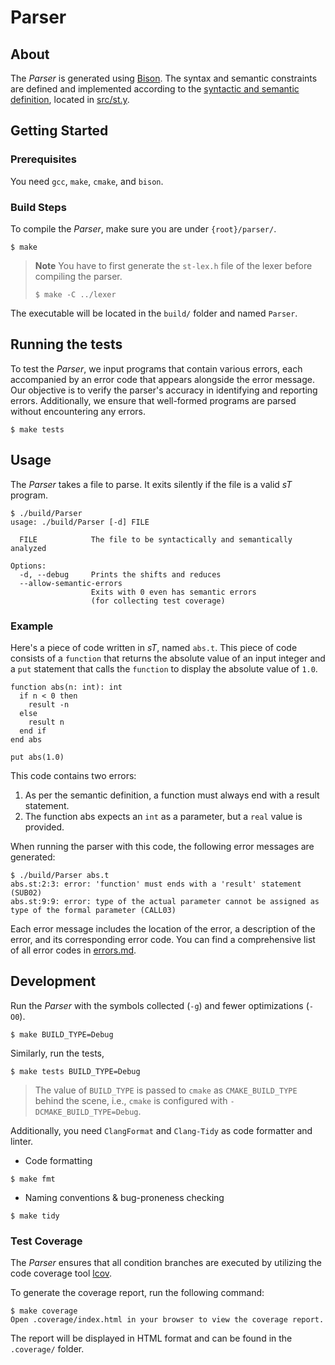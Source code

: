 # Parser

## About

The _Parser_ is generated using [Bison](https://www.gnu.org/software/bison/manual/). The syntax and semantic constraints are defined and implemented according to the [syntactic and semantic definition](syntactic_and_semantic_definition.md), located in [src/st.y](src/st.y).

## Getting Started

### Prerequisites

You need `gcc`, `make`, `cmake`, and `bison`.

### Build Steps

To compile the _Parser_, make sure you are under `{root}/parser/`.

```shell
$ make
```

> **Note**
> You have to first generate the `st-lex.h` file of the lexer before compiling the parser.
> ```shell
> $ make -C ../lexer
> ```

The executable will be located in the `build/` folder and named `Parser`.

## Running the tests

To test the _Parser_, we input programs that contain various errors, each accompanied by an error code that appears alongside the error message.
Our objective is to verify the parser's accuracy in identifying and reporting errors. Additionally, we ensure that well-formed programs are parsed without encountering any errors.

```
$ make tests
```

## Usage

The _Parser_ takes a file to parse. It exits silently if the file is a valid _sT_ program.

```
$ ./build/Parser
usage: ./build/Parser [-d] FILE

  FILE            The file to be syntactically and semantically analyzed

Options:
  -d, --debug     Prints the shifts and reduces
  --allow-semantic-errors
                  Exits with 0 even has semantic errors
                  (for collecting test coverage)
```

### Example

Here's a piece of code written in _sT_, named `abs.t`. This piece of code consists of a `function` that returns the absolute value of an input integer and a `put` statement that calls the `function` to display the absolute value of `1.0`.

```Turing
function abs(n: int): int
  if n < 0 then
    result -n
  else
    result n
  end if
end abs

put abs(1.0)
```

This code contains two errors:
1. As per the semantic definition, a function must always end with a result statement.
2. The function abs expects an `int` as a parameter, but a `real` value is provided.

When running the parser with this code, the following error messages are generated:

```shell
$ ./build/Parser abs.t
abs.st:2:3: error: 'function' must ends with a 'result' statement (SUB02)
abs.st:9:9: error: type of the actual parameter cannot be assigned as type of the formal parameter (CALL03)
```

Each error message includes the location of the error, a description of the error, and its corresponding error code.
You can find a comprehensive list of all error codes in [errors.md](errors.md).

## Development

Run the _Parser_ with the symbols collected (`-g`) and fewer optimizations (`-O0`).

```
$ make BUILD_TYPE=Debug
```

Similarly, run the tests,

```
$ make tests BUILD_TYPE=Debug
```

> The value of `BUILD_TYPE` is passed to `cmake` as `CMAKE_BUILD_TYPE` behind the scene, i.e., `cmake` is configured with `-DCMAKE_BUILD_TYPE=Debug`.

Additionally, you need `ClangFormat` and `Clang-Tidy` as code formatter and linter.

- Code formatting

```
$ make fmt
```

- Naming conventions & bug-proneness checking

```
$ make tidy
```

### Test Coverage

The _Parser_ ensures that all condition branches are executed by utilizing the code coverage tool [lcov](https://github.com/linux-test-project/lcov).

To generate the coverage report, run the following command:

```shell
$ make coverage
Open .coverage/index.html in your browser to view the coverage report.
```

The report will be displayed in HTML format and can be found in the `.coverage/` folder.
